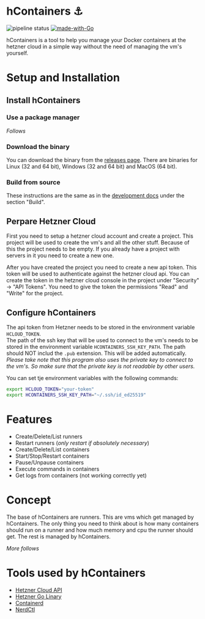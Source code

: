 # hContainers ⚓

![pipeline status](https://github.com/hContainers/hContainers/actions/workflows/CI.yml/badge.svg?branch=main)
[![made-with-Go](https://img.shields.io/badge/Made%20with-Go-1f425f.svg)](https://go.dev/)

hContainers is a tool to help you manage your Docker containers at the hetzner cloud in a simple way without the need of managing the vm's yourself.

# Setup and Installation

## Install hContainers

### Use a package manager

_Follows_

### Download the binary

You can download the binary from the [releases page](https://github.com/hContainers/hContainers/releases). There are binaries for Linux (32 and 64 bit), Windows (32 and 64 bit) and MacOS (64 bit).

### Build from source

These instructions are the same as in the [development docs](docs/Development.md) under the section "Build".

## Perpare Hetzner Cloud

First you need to setup a hetzner cloud account and create a project. This project will be used to create the vm's and all the other stuff. Because of this the project needs to be empty. If you already have a project with servers in it you need to create a new one.

After you have created the project you need to create a new api token. This token will be used to authenticate against the hetzner cloud api. You can create the token in the hetzner cloud console in the project under "Security" -> "API Tokens". You need to give the token the permissions "Read" and "Write" for the project.

## Configure hContainers

The api token from Hetzner needs to be stored in the environment variable `HCLOUD_TOKEN`.\
The path of the ssh key that will be used to connect to the vm's needs to be stored in the environment variable `HCONTAINERS_SSH_KEY_PATH`. The path should NOT includ the `.pub` extension. This will be added automatically. _Please take note that this program also uses the private key to connect to the vm's. So make sure that the private key is not readable by other users._

You can set tje environment variables with the following commands:

```bash
export HCLOUD_TOKEN="your-token"
export HCONTAINERS_SSH_KEY_PATH="~/.ssh/id_ed25519"
```

# Features

- Create/Delete/List runners
- Restart runners (_only restart if absolutely necessary_)
- Create/Delete/List containers
- Start/Stop/Restart containers
- Pause/Unpause containers
- Execute commands in containers
- Get logs from containers (not working correctly yet)

# Concept

The base of hContainers are runners. This are vms which get managed by hContainers. The only thing you need to think about is how many containers should run on a runner and how much memory and cpu the runner should get. The rest is managed by hContainers.

_More follows_

# Tools used by hContainers

- [Hetzner Cloud API](https://docs.hetzner.cloud/)
- [Hetzner Go Linary](https://github.com/hetznercloud/hcloud-go)
- [Containerd](https://containerd.io/)
- [NerdCtl](https://github.com/containerd/nerdctl)
